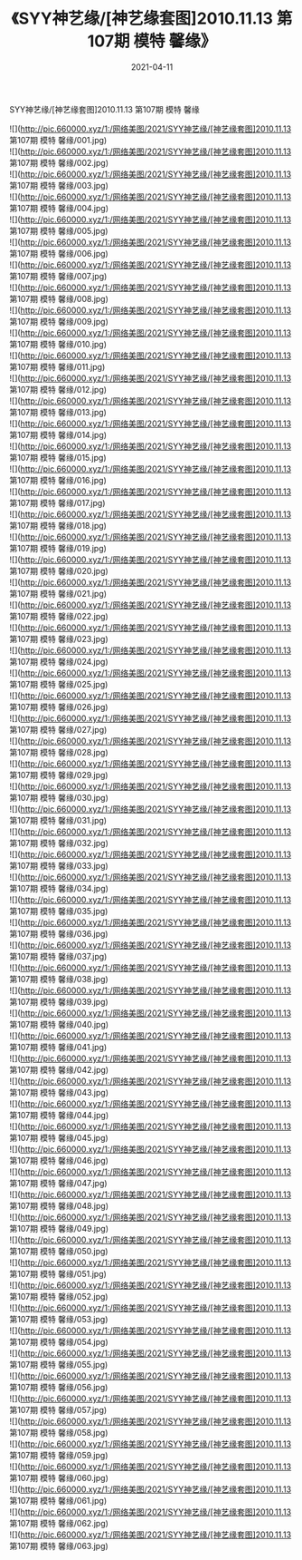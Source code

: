 ﻿---
layout: post
title:  《SYY神艺缘/[神艺缘套图]2010.11.13 第107期 模特 馨缘》
date:   2021-04-11
img: http://pic.660000.xyz/1:/网络美图/2021/SYY神艺缘/[神艺缘套图]2010.11.13 第107期 模特 馨缘/000.jpg
categories: [美女, 清纯, 唯美]
---

SYY神艺缘/[神艺缘套图]2010.11.13 第107期 模特 馨缘

 ![](http://pic.660000.xyz/1:/网络美图/2021/SYY神艺缘/[神艺缘套图]2010.11.13 第107期 模特 馨缘/001.jpg) <br>![](http://pic.660000.xyz/1:/网络美图/2021/SYY神艺缘/[神艺缘套图]2010.11.13 第107期 模特 馨缘/002.jpg) <br>![](http://pic.660000.xyz/1:/网络美图/2021/SYY神艺缘/[神艺缘套图]2010.11.13 第107期 模特 馨缘/003.jpg) <br>![](http://pic.660000.xyz/1:/网络美图/2021/SYY神艺缘/[神艺缘套图]2010.11.13 第107期 模特 馨缘/004.jpg) <br>![](http://pic.660000.xyz/1:/网络美图/2021/SYY神艺缘/[神艺缘套图]2010.11.13 第107期 模特 馨缘/005.jpg) <br>![](http://pic.660000.xyz/1:/网络美图/2021/SYY神艺缘/[神艺缘套图]2010.11.13 第107期 模特 馨缘/006.jpg) <br>![](http://pic.660000.xyz/1:/网络美图/2021/SYY神艺缘/[神艺缘套图]2010.11.13 第107期 模特 馨缘/007.jpg) <br>![](http://pic.660000.xyz/1:/网络美图/2021/SYY神艺缘/[神艺缘套图]2010.11.13 第107期 模特 馨缘/008.jpg) <br>![](http://pic.660000.xyz/1:/网络美图/2021/SYY神艺缘/[神艺缘套图]2010.11.13 第107期 模特 馨缘/009.jpg) <br>![](http://pic.660000.xyz/1:/网络美图/2021/SYY神艺缘/[神艺缘套图]2010.11.13 第107期 模特 馨缘/010.jpg) <br>![](http://pic.660000.xyz/1:/网络美图/2021/SYY神艺缘/[神艺缘套图]2010.11.13 第107期 模特 馨缘/011.jpg) <br>![](http://pic.660000.xyz/1:/网络美图/2021/SYY神艺缘/[神艺缘套图]2010.11.13 第107期 模特 馨缘/012.jpg) <br>![](http://pic.660000.xyz/1:/网络美图/2021/SYY神艺缘/[神艺缘套图]2010.11.13 第107期 模特 馨缘/013.jpg) <br>![](http://pic.660000.xyz/1:/网络美图/2021/SYY神艺缘/[神艺缘套图]2010.11.13 第107期 模特 馨缘/014.jpg) <br>![](http://pic.660000.xyz/1:/网络美图/2021/SYY神艺缘/[神艺缘套图]2010.11.13 第107期 模特 馨缘/015.jpg) <br>![](http://pic.660000.xyz/1:/网络美图/2021/SYY神艺缘/[神艺缘套图]2010.11.13 第107期 模特 馨缘/016.jpg) <br>![](http://pic.660000.xyz/1:/网络美图/2021/SYY神艺缘/[神艺缘套图]2010.11.13 第107期 模特 馨缘/017.jpg) <br>![](http://pic.660000.xyz/1:/网络美图/2021/SYY神艺缘/[神艺缘套图]2010.11.13 第107期 模特 馨缘/018.jpg) <br>![](http://pic.660000.xyz/1:/网络美图/2021/SYY神艺缘/[神艺缘套图]2010.11.13 第107期 模特 馨缘/019.jpg) <br>![](http://pic.660000.xyz/1:/网络美图/2021/SYY神艺缘/[神艺缘套图]2010.11.13 第107期 模特 馨缘/020.jpg) <br>![](http://pic.660000.xyz/1:/网络美图/2021/SYY神艺缘/[神艺缘套图]2010.11.13 第107期 模特 馨缘/021.jpg) <br>![](http://pic.660000.xyz/1:/网络美图/2021/SYY神艺缘/[神艺缘套图]2010.11.13 第107期 模特 馨缘/022.jpg) <br>![](http://pic.660000.xyz/1:/网络美图/2021/SYY神艺缘/[神艺缘套图]2010.11.13 第107期 模特 馨缘/023.jpg) <br>![](http://pic.660000.xyz/1:/网络美图/2021/SYY神艺缘/[神艺缘套图]2010.11.13 第107期 模特 馨缘/024.jpg) <br>![](http://pic.660000.xyz/1:/网络美图/2021/SYY神艺缘/[神艺缘套图]2010.11.13 第107期 模特 馨缘/025.jpg) <br>![](http://pic.660000.xyz/1:/网络美图/2021/SYY神艺缘/[神艺缘套图]2010.11.13 第107期 模特 馨缘/026.jpg) <br>![](http://pic.660000.xyz/1:/网络美图/2021/SYY神艺缘/[神艺缘套图]2010.11.13 第107期 模特 馨缘/027.jpg) <br>![](http://pic.660000.xyz/1:/网络美图/2021/SYY神艺缘/[神艺缘套图]2010.11.13 第107期 模特 馨缘/028.jpg) <br>![](http://pic.660000.xyz/1:/网络美图/2021/SYY神艺缘/[神艺缘套图]2010.11.13 第107期 模特 馨缘/029.jpg) <br>![](http://pic.660000.xyz/1:/网络美图/2021/SYY神艺缘/[神艺缘套图]2010.11.13 第107期 模特 馨缘/030.jpg) <br>![](http://pic.660000.xyz/1:/网络美图/2021/SYY神艺缘/[神艺缘套图]2010.11.13 第107期 模特 馨缘/031.jpg) <br>![](http://pic.660000.xyz/1:/网络美图/2021/SYY神艺缘/[神艺缘套图]2010.11.13 第107期 模特 馨缘/032.jpg) <br>![](http://pic.660000.xyz/1:/网络美图/2021/SYY神艺缘/[神艺缘套图]2010.11.13 第107期 模特 馨缘/033.jpg) <br>![](http://pic.660000.xyz/1:/网络美图/2021/SYY神艺缘/[神艺缘套图]2010.11.13 第107期 模特 馨缘/034.jpg) <br>![](http://pic.660000.xyz/1:/网络美图/2021/SYY神艺缘/[神艺缘套图]2010.11.13 第107期 模特 馨缘/035.jpg) <br>![](http://pic.660000.xyz/1:/网络美图/2021/SYY神艺缘/[神艺缘套图]2010.11.13 第107期 模特 馨缘/036.jpg) <br>![](http://pic.660000.xyz/1:/网络美图/2021/SYY神艺缘/[神艺缘套图]2010.11.13 第107期 模特 馨缘/037.jpg) <br>![](http://pic.660000.xyz/1:/网络美图/2021/SYY神艺缘/[神艺缘套图]2010.11.13 第107期 模特 馨缘/038.jpg) <br>![](http://pic.660000.xyz/1:/网络美图/2021/SYY神艺缘/[神艺缘套图]2010.11.13 第107期 模特 馨缘/039.jpg) <br>![](http://pic.660000.xyz/1:/网络美图/2021/SYY神艺缘/[神艺缘套图]2010.11.13 第107期 模特 馨缘/040.jpg) <br>![](http://pic.660000.xyz/1:/网络美图/2021/SYY神艺缘/[神艺缘套图]2010.11.13 第107期 模特 馨缘/041.jpg) <br>![](http://pic.660000.xyz/1:/网络美图/2021/SYY神艺缘/[神艺缘套图]2010.11.13 第107期 模特 馨缘/042.jpg) <br>![](http://pic.660000.xyz/1:/网络美图/2021/SYY神艺缘/[神艺缘套图]2010.11.13 第107期 模特 馨缘/043.jpg) <br>![](http://pic.660000.xyz/1:/网络美图/2021/SYY神艺缘/[神艺缘套图]2010.11.13 第107期 模特 馨缘/044.jpg) <br>![](http://pic.660000.xyz/1:/网络美图/2021/SYY神艺缘/[神艺缘套图]2010.11.13 第107期 模特 馨缘/045.jpg) <br>![](http://pic.660000.xyz/1:/网络美图/2021/SYY神艺缘/[神艺缘套图]2010.11.13 第107期 模特 馨缘/046.jpg) <br>![](http://pic.660000.xyz/1:/网络美图/2021/SYY神艺缘/[神艺缘套图]2010.11.13 第107期 模特 馨缘/047.jpg) <br>![](http://pic.660000.xyz/1:/网络美图/2021/SYY神艺缘/[神艺缘套图]2010.11.13 第107期 模特 馨缘/048.jpg) <br>![](http://pic.660000.xyz/1:/网络美图/2021/SYY神艺缘/[神艺缘套图]2010.11.13 第107期 模特 馨缘/049.jpg) <br>![](http://pic.660000.xyz/1:/网络美图/2021/SYY神艺缘/[神艺缘套图]2010.11.13 第107期 模特 馨缘/050.jpg) <br>![](http://pic.660000.xyz/1:/网络美图/2021/SYY神艺缘/[神艺缘套图]2010.11.13 第107期 模特 馨缘/051.jpg) <br>![](http://pic.660000.xyz/1:/网络美图/2021/SYY神艺缘/[神艺缘套图]2010.11.13 第107期 模特 馨缘/052.jpg) <br>![](http://pic.660000.xyz/1:/网络美图/2021/SYY神艺缘/[神艺缘套图]2010.11.13 第107期 模特 馨缘/053.jpg) <br>![](http://pic.660000.xyz/1:/网络美图/2021/SYY神艺缘/[神艺缘套图]2010.11.13 第107期 模特 馨缘/054.jpg) <br>![](http://pic.660000.xyz/1:/网络美图/2021/SYY神艺缘/[神艺缘套图]2010.11.13 第107期 模特 馨缘/055.jpg) <br>![](http://pic.660000.xyz/1:/网络美图/2021/SYY神艺缘/[神艺缘套图]2010.11.13 第107期 模特 馨缘/056.jpg) <br>![](http://pic.660000.xyz/1:/网络美图/2021/SYY神艺缘/[神艺缘套图]2010.11.13 第107期 模特 馨缘/057.jpg) <br>![](http://pic.660000.xyz/1:/网络美图/2021/SYY神艺缘/[神艺缘套图]2010.11.13 第107期 模特 馨缘/058.jpg) <br>![](http://pic.660000.xyz/1:/网络美图/2021/SYY神艺缘/[神艺缘套图]2010.11.13 第107期 模特 馨缘/059.jpg) <br>![](http://pic.660000.xyz/1:/网络美图/2021/SYY神艺缘/[神艺缘套图]2010.11.13 第107期 模特 馨缘/060.jpg) <br>![](http://pic.660000.xyz/1:/网络美图/2021/SYY神艺缘/[神艺缘套图]2010.11.13 第107期 模特 馨缘/061.jpg) <br>![](http://pic.660000.xyz/1:/网络美图/2021/SYY神艺缘/[神艺缘套图]2010.11.13 第107期 模特 馨缘/062.jpg) <br>![](http://pic.660000.xyz/1:/网络美图/2021/SYY神艺缘/[神艺缘套图]2010.11.13 第107期 模特 馨缘/063.jpg) <br>